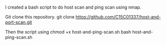 I created a bash script to do host scan and ping scan using nmap.

Git clone this repository.
git clone https://github.com/C15C01337/host-and-port-scan.git

Then the script using 
chmod +x host-and-ping-scan.sh
bash host-and-ping-scan.sh




